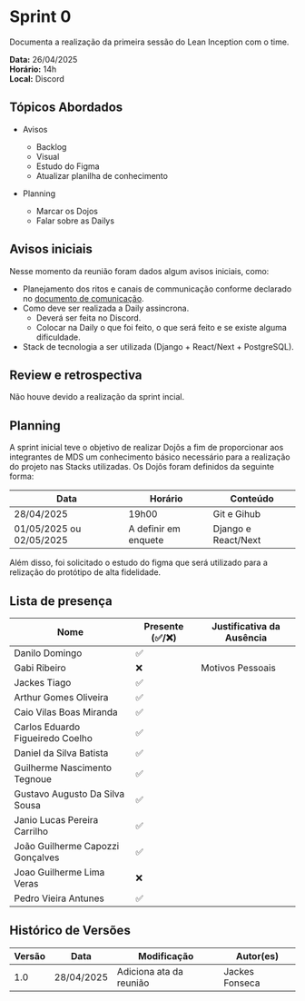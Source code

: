 # Sprint 0

Documenta a realização da primeira sessão do Lean Inception com o time.

**Data:** 26/04/2025      
**Horário:** 14h         
**Local:** Discord 

## Tópicos Abordados
- Avisos
    - Backlog
    - Visual
    - Estudo do Figma
    - Atualizar planilha de conhecimento

- Planning
    - Marcar os Dojos
    - Falar sobre as Dailys

## Avisos iniciais

Nesse momento da reunião foram dados algum avisos iniciais, como:
- Planejamento dos ritos e canais de communicação conforme declarado no [documento de comunicação](https://fga-eps-mds.github.io/2025.1-SGI-Docs/Planejamento/comunicacao/).
- Como deve ser realizada a Daily assincrona.
    - Deverá ser feita no Discord.
    - Colocar na Daily o que foi feito, o que será feito e se existe alguma dificuldade. 
- Stack de tecnologia  a ser utilizada (Django + React/Next + PostgreSQL).

## Review e retrospectiva 
Não houve devido a realização da sprint incial.

## Planning
A sprint inicial teve o objetivo de realizar Dojôs a fim de proporcionar aos integrantes de MDS um conhecimento básico necessário para a realização do projeto nas Stacks utilizadas. Os Dojôs foram definidos da seguinte forma:

| Data                     | Horário                | Conteúdo          |
|--------------------------|------------------------|-------------------|
| 28/04/2025               |19h00                   |Git e Gihub        |
| 01/05/2025 ou 02/05/2025 |A definir em enquete    |Django e React/Next|

Além disso, foi solicitado o estudo do figma que será utilizado para a relização do protótipo de alta fidelidade.


## Lista de presença

| Nome                              | Presente (✅/❌) | Justificativa da Ausência               |
|-----------------------------------|-------------------|-----------------------------------------|
| Danilo Domingo                    |     ✅           |                                         |
| Gabi Ribeiro                      |     ❌           |    Motivos Pessoais                                     |
| Jackes Tiago                      |     ✅           |                                         |
| Arthur Gomes Oliveira             |     ✅           |                                         |
| Caio Vilas Boas Miranda           |     ✅           |                                         |
| Carlos Eduardo Figueiredo Coelho  |     ✅           |                      |
| Daniel da Silva Batista           |     ✅           |                                         |
| Guilherme Nascimento Tegnoue      |     ✅           |                                         |
| Gustavo Augusto Da Silva Sousa    |     ✅           |                                         |
| Janio Lucas Pereira Carrilho      |     ✅           |                                         |
| João Guilherme Capozzi Gonçalves  |     ✅           |                                         |
| Joao Guilherme Lima Veras         |     ❌           |                                         |
| Pedro Vieira Antunes              |     ✅           |                                         |


## Histórico de Versões

| Versão | Data       | Modificação                | Autor(es)         |
|--------|------------|----------------------------|-------------------|
|   1.0  | 28/04/2025 | Adiciona ata da reunião    | Jackes Fonseca         | 
